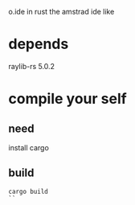 o.ide in rust
the amstrad ide like

# depends
raylib-rs 5.0.2

# compile your self
## need 
install cargo 
## build
```shell
cargo build
``
